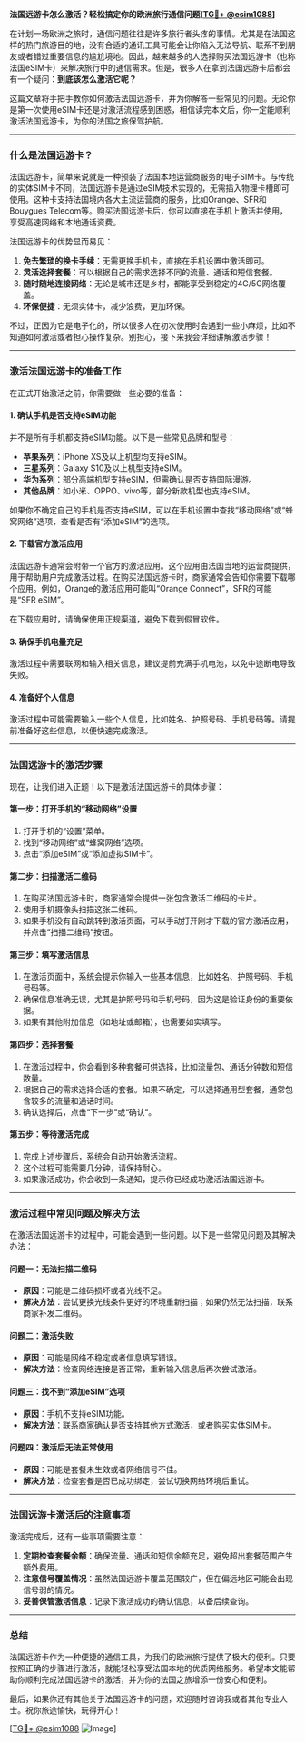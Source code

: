 **法国远游卡怎么激活？轻松搞定你的欧洲旅行通信问题[[TG💪+ @esim1088](https://t.me/s/esim1088)]**

在计划一场欧洲之旅时，通信问题往往是许多旅行者头疼的事情。尤其是在法国这样的热门旅游目的地，没有合适的通讯工具可能会让你陷入无法导航、联系不到朋友或者错过重要信息的尴尬境地。因此，越来越多的人选择购买法国远游卡（也称法国eSIM卡）来解决旅行中的通信需求。但是，很多人在拿到法国远游卡后都会有一个疑问：**到底该怎么激活它呢？**

这篇文章将手把手教你如何激活法国远游卡，并为你解答一些常见的问题。无论你是第一次使用eSIM卡还是对激活流程感到困惑，相信读完本文后，你一定能顺利激活法国远游卡，为你的法国之旅保驾护航。

---

### **什么是法国远游卡？**
法国远游卡，简单来说就是一种预装了法国本地运营商服务的电子SIM卡。与传统的实体SIM卡不同，法国远游卡是通过eSIM技术实现的，无需插入物理卡槽即可使用。这种卡支持法国境内各大主流运营商的服务，比如Orange、SFR和Bouygues Telecom等。购买法国远游卡后，你可以直接在手机上激活并使用，享受高速网络和本地通话资费。

法国远游卡的优势显而易见：
1. **免去繁琐的换卡手续**：无需更换手机卡，直接在手机设置中激活即可。
2. **灵活选择套餐**：可以根据自己的需求选择不同的流量、通话和短信套餐。
3. **随时随地连接网络**：无论是城市还是乡村，都能享受到稳定的4G/5G网络覆盖。
4. **环保便捷**：无须实体卡，减少浪费，更加环保。

不过，正因为它是电子化的，所以很多人在初次使用时会遇到一些小麻烦，比如不知道如何激活或者担心操作复杂。别担心，接下来我会详细讲解激活步骤！

---

### **激活法国远游卡的准备工作**
在正式开始激活之前，你需要做一些必要的准备：

#### **1. 确认手机是否支持eSIM功能**
并不是所有手机都支持eSIM功能。以下是一些常见品牌和型号：
- **苹果系列**：iPhone XS及以上机型均支持eSIM。
- **三星系列**：Galaxy S10及以上机型支持eSIM。
- **华为系列**：部分高端机型支持eSIM，但需确认是否支持国际漫游。
- **其他品牌**：如小米、OPPO、vivo等，部分新款机型也支持eSIM。

如果你不确定自己的手机是否支持eSIM，可以在手机设置中查找“移动网络”或“蜂窝网络”选项，查看是否有“添加eSIM”的选项。

#### **2. 下载官方激活应用**
法国远游卡通常会附带一个官方的激活应用。这个应用由法国当地的运营商提供，用于帮助用户完成激活过程。在购买法国远游卡时，商家通常会告知你需要下载哪个应用。例如，Orange的激活应用可能叫“Orange Connect”，SFR的可能是“SFR eSIM”。

在下载应用时，请确保使用正规渠道，避免下载到假冒软件。

#### **3. 确保手机电量充足**
激活过程中需要联网和输入相关信息，建议提前充满手机电池，以免中途断电导致失败。

#### **4. 准备好个人信息**
激活过程中可能需要输入一些个人信息，比如姓名、护照号码、手机号码等。请提前准备好这些信息，以便快速完成激活。

---

### **法国远游卡的激活步骤**
现在，让我们进入正题！以下是激活法国远游卡的具体步骤：

#### **第一步：打开手机的“移动网络”设置**
1. 打开手机的“设置”菜单。
2. 找到“移动网络”或“蜂窝网络”选项。
3. 点击“添加eSIM”或“添加虚拟SIM卡”。

#### **第二步：扫描激活二维码**
1. 在购买法国远游卡时，商家通常会提供一张包含激活二维码的卡片。
2. 使用手机摄像头扫描这张二维码。
3. 如果手机没有自动跳转到激活页面，可以手动打开刚才下载的官方激活应用，并点击“扫描二维码”按钮。

#### **第三步：填写激活信息**
1. 在激活页面中，系统会提示你输入一些基本信息，比如姓名、护照号码、手机号码等。
2. 确保信息准确无误，尤其是护照号码和手机号码，因为这是验证身份的重要依据。
3. 如果有其他附加信息（如地址或邮箱），也需要如实填写。

#### **第四步：选择套餐**
1. 在激活过程中，你会看到多种套餐可供选择，比如流量包、通话分钟数和短信数量。
2. 根据自己的需求选择合适的套餐。如果不确定，可以选择通用型套餐，通常包含较多的流量和通话时间。
3. 确认选择后，点击“下一步”或“确认”。

#### **第五步：等待激活完成**
1. 完成上述步骤后，系统会自动开始激活流程。
2. 这个过程可能需要几分钟，请保持耐心。
3. 如果激活成功，你会收到一条通知，提示你已经成功激活法国远游卡。

---

### **激活过程中常见问题及解决方法**
在激活法国远游卡的过程中，可能会遇到一些问题。以下是一些常见问题及其解决办法：

#### **问题一：无法扫描二维码**
- **原因**：可能是二维码损坏或者光线不足。
- **解决方法**：尝试更换光线条件更好的环境重新扫描；如果仍然无法扫描，联系商家补发二维码。

#### **问题二：激活失败**
- **原因**：可能是网络不稳定或者信息填写错误。
- **解决方法**：检查网络连接是否正常，重新输入信息后再次尝试激活。

#### **问题三：找不到“添加eSIM”选项**
- **原因**：手机不支持eSIM功能。
- **解决方法**：联系商家确认是否支持其他方式激活，或者购买实体SIM卡。

#### **问题四：激活后无法正常使用**
- **原因**：可能是套餐未生效或者网络信号不佳。
- **解决方法**：检查套餐是否已成功绑定，尝试切换网络环境后重试。

---

### **法国远游卡激活后的注意事项**
激活完成后，还有一些事项需要注意：
1. **定期检查套餐余额**：确保流量、通话和短信余额充足，避免超出套餐范围产生额外费用。
2. **注意信号覆盖情况**：虽然法国远游卡覆盖范围较广，但在偏远地区可能会出现信号弱的情况。
3. **妥善保管激活信息**：记录下激活成功的确认信息，以备后续查询。

---

### **总结**
法国远游卡作为一种便捷的通信工具，为我们的欧洲旅行提供了极大的便利。只要按照正确的步骤进行激活，就能轻松享受法国本地的优质网络服务。希望本文能帮助你顺利完成法国远游卡的激活，并为你的法国之旅增添一份安心和便利。

最后，如果你还有其他关于法国远游卡的问题，欢迎随时咨询我或者其他专业人士。祝你旅途愉快，玩得开心！

[[TG💪+ @esim1088](https://t.me/s/esim1088) ![Image](https://i.postimg.cc/4NQfJmqS/Snipaste-2025-05-13-00-14-12.png)]